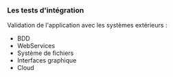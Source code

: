 ###  Les tests d&#39;intégration

Validation de l'application avec les systèmes extérieurs :

* BDD
* WebServices
* Système de fichiers
* Interfaces graphique
* Cloud
